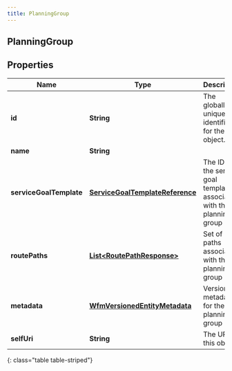 ```yaml
---
title: PlanningGroup
---
```


## PlanningGroup

## Properties

| Name                    | Type                                                                                     | Description                                                             | Notes      |
| ----------------------- | ---------------------------------------------------------------------------------------- | ----------------------------------------------------------------------- | ---------- |
| **id**                  | <!----><!---->**String**<!---->                                                          | The globally unique identifier for the object.                          | [optional] |
| **name**                | <!----><!---->**String**<!---->                                                          |                                                                         | [optional] |
| **serviceGoalTemplate** | <!----><!---->[**ServiceGoalTemplateReference**](ServiceGoalTemplateReference.md)<!----> | The ID of the service goal template associated with this planning group | [optional] |
| **routePaths**          | <!----><!---->[**List&lt;RoutePathResponse&gt;**](RoutePathResponse.md)<!---->           | Set of route paths associated with the planning group                   | [optional] |
| **metadata**            | <!----><!---->[**WfmVersionedEntityMetadata**](WfmVersionedEntityMetadata.md)<!---->     | Version metadata for the planning group                                 | [optional] |
| **selfUri**             | <!----><!---->**String**<!---->                                                          | The URI for this object                                                 | [optional] |

{: class="table table-striped"}

